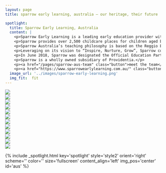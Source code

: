 ```yaml
---
layout: page
title: sparrow early learning, australia — our heritage, their future | providentia education | hong kong

spotlight:
  title: Sparrow Early Learning, Australia
  content: |
    <p>Sparrow Early Learning is a leading early education provider with 31 early childcare centers located in Victoria and Queensland, Australia. </p>
    <p>Sparrow provides over 2,500 childcare places for children aged between 6 months to 6 years old during weekdays from 6:30am to 6:30pm. </p>
    <p>Sparrow Australia’s teaching philosophy is based on the Reggio Emilia approach where a natural environment provides children with a healthy surrounding and development.</p>
    <p>Leveraging on its vision to “Inspire, Nurture, Grow”, Sparrow continues to widen its early education offering to include health living activities such as soccer classes delivered by Inter Milan’s academy coaches. </p>
    <p>In June 2018, Sparrow was designated the Official Education Partner of Inter Milan Italian Football Clubs and has begun by launching Inter Academy Australia in Queensland. Inter Milan FC Academy Australia provides weekly soccer classes held at Sparrow centers and soccer camps during holiday periods in Queensland.</p>
    <p>Sparrow is a wholly owned subsidiary of Providentia.</p>
    <p><a href="/pages/sparrow-aus-team" class="button">meet the team</a></p>
    <p><a href="https://www.sparrowearlylearning.com.au/" class="button">visit the schools</a></p>
  image_url: '../images/sparrow-early-learning.png'
  img_fit:  fit
---
```

<section class="spotlight mostscreen style6 invert orient-center content-align-center onscroll-image-fade-in">
  <!-- slider -->
  <div class="swiper-container">
    <!-- Additional required wrapper -->
    <div class="swiper-wrapper">
        <!-- Slides -->
      <div class="swiper-slide"><img src = '/images/gallery/au/Sparrow Web Res-44.jpg'></div>
      <div class="swiper-slide"><img src = '../images/gallery/au/Sparrow Web Res-46.jpg'></div>
      <div class="swiper-slide"><img src = '../images/gallery/au/Sparrow Web Res-58.jpg'></div>
      <div class="swiper-slide"><img src = '../images/gallery/au/Sparrow Web Res-67.jpg'></div>
      <div class="swiper-slide"><img src = '../images/gallery/au/Sparrow Web Res-73.jpg'></div>
      <div class="swiper-slide"><img src = '../images/gallery/au/Sparrow Web Res-107.jpg'></div>
      <div class="swiper-slide"><img src = '../images/gallery/au/Sparrow Web Res-135.jpg'></div>
      <div class="swiper-slide"><img src = '../images/gallery/au/Sparrow Web Res-170.jpg'></div>
      <div class="swiper-slide"><img src = '../images/gallery/au/Sparrow Web Res-180.jpg'></div>
      <div class="swiper-slide"><img src = '../images/gallery/au/Sparrow Web Res-235.jpg'></div>
      <div class="swiper-slide"><img src = '../images/gallery/au/Sparrow Web Res-260.jpg'></div>
      <div class="swiper-slide"><img src = '../images/gallery/au/Sparrow Web Res-261.jpg'></div>
    </div>
    <!-- Add Pagination -->
    <div class="swiper-pagination"></div>
    <!-- Add Arrows -->
    <div class="swiper-button-next"></div>
    <div class="swiper-button-prev"></div>
  </div>
</section>

{% include _spotlight.html key='spotlight' style='style2' orient='right' scheme='' color='' size='fullscreen' content_align='left' img_pos='center' id='aus' %}